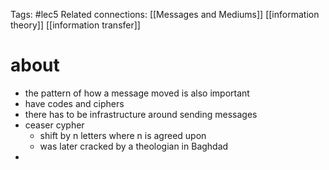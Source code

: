 Tags: #lec5 
Related connections: [[Messages and Mediums]] [[information theory]] [[information transfer]] 

# about
- the pattern of how a message moved is also important
- have codes and ciphers
- there has to be infrastructure around sending messages
- ceaser cypher
	- shift by n letters where n is agreed upon
	- was later cracked by a theologian in Baghdad 
- 